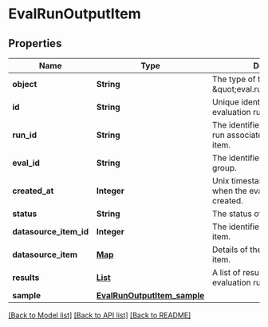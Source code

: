 # EvalRunOutputItem
## Properties

| Name | Type | Description | Notes |
|------------ | ------------- | ------------- | -------------|
| **object** | **String** | The type of the object. Always \&quot;eval.run.output_item\&quot;. | [default to eval.run.output_item] |
| **id** | **String** | Unique identifier for the evaluation run output item. | [default to null] |
| **run\_id** | **String** | The identifier of the evaluation run associated with this output item. | [default to null] |
| **eval\_id** | **String** | The identifier of the evaluation group. | [default to null] |
| **created\_at** | **Integer** | Unix timestamp (in seconds) when the evaluation run was created. | [default to null] |
| **status** | **String** | The status of the evaluation run. | [default to null] |
| **datasource\_item\_id** | **Integer** | The identifier for the data source item. | [default to null] |
| **datasource\_item** | [**Map**](AnyType.md) | Details of the input data source item. | [default to null] |
| **results** | [**List**](map.md) | A list of results from the evaluation run. | [default to null] |
| **sample** | [**EvalRunOutputItem_sample**](EvalRunOutputItem_sample.md) |  | [default to null] |

[[Back to Model list]](../README.md#documentation-for-models) [[Back to API list]](../README.md#documentation-for-api-endpoints) [[Back to README]](../README.md)

